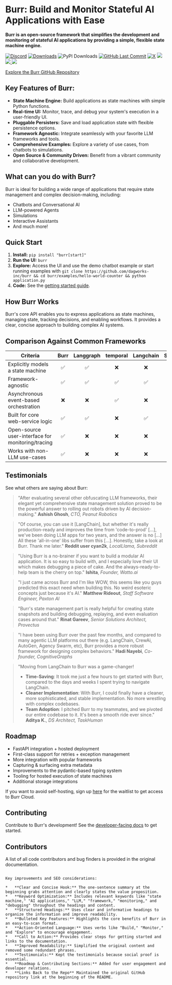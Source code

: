 # Burr: Build and Monitor Stateful AI Applications with Ease

**Burr is an open-source framework that simplifies the development and monitoring of stateful AI applications by providing a simple, flexible state machine engine.**

[![Discord](https://img.shields.io/badge/Join-Burr_Discord-7289DA?logo=discord)](https://discord.gg/6Zy2DwP4f3)
[![Downloads](https://static.pepy.tech/badge/burr/month)](https://pepy.tech/project/burr)
![PyPI Downloads](https://static.pepy.tech/badge/burr)
[![GitHub Last Commit](https://img.shields.io/github/last-commit/dagworks-inc/burr)](https://github.com/dagworks-inc/burr/pulse)
[![X](https://img.shields.io/badge/follow-%40burr_framework-1DA1F2?logo=x&style=social)](https://twitter.com/burr_framework)
<a target="_blank" href="https://linkedin.com/showcase/dagworks-inc" style="background:none">
  <img src="https://img.shields.io/badge/DAGWorks-Follow-purple.svg?logo=linkedin" />
</a>
<a href="https://twitter.com/burr_framework" target="_blank">
  <img src="https://img.shields.io/badge/burr_framework-Follow-purple.svg?logo=X"/>
</a>
<a href="https://twitter.com/dagworks" target="_blank">
  <img src="https://img.shields.io/badge/DAGWorks-Follow-purple.svg?logo=X"/>
</a>

[Explore the Burr GitHub Repository](https://github.com/apache/burr)

## Key Features of Burr:

*   **State Machine Engine:** Build applications as state machines with simple Python functions.
*   **Real-time UI:** Monitor, trace, and debug your system's execution in a user-friendly UI.
*   **Pluggable Persisters:** Save and load application state with flexible persistence options.
*   **Framework Agnostic:** Integrate seamlessly with your favorite LLM frameworks and tools.
*   **Comprehensive Examples:** Explore a variety of use cases, from chatbots to simulations.
*   **Open Source & Community Driven:** Benefit from a vibrant community and collaborative development.

## What can you do with Burr?

Burr is ideal for building a wide range of applications that require state management and complex decision-making, including:

*   Chatbots and Conversational AI
*   LLM-powered Agents
*   Simulations
*   Interactive Assistants
*   And much more!

## Quick Start

1.  **Install:** `pip install "burr[start]"`
2.  **Run the UI:** `burr`
3.  **Explore:** Access the UI and use the demo chatbot example or start running examples with `git clone https://github.com/dagworks-inc/burr && cd burr/examples/hello-world-counter && python application.py`
4.  **Code:** See the [getting started guide](https://burr.dagworks.io/getting_started/simple-example/).

## How Burr Works

Burr's core API enables you to express applications as state machines, managing state, tracking decisions, and enabling workflows. It provides a clear, concise approach to building complex AI systems.

## Comparison Against Common Frameworks

| Criteria                                          | Burr | Langgraph | temporal | Langchain | Superagent | Hamilton |
| ------------------------------------------------- | :--: | :-------: | :------: | :-------: | :--------: | :------: |
| Explicitly models a state machine                 |  ✅  |    ✅     |    ❌    |    ❌     |     ❌     |    ❌    |
| Framework-agnostic                                |  ✅  |    ✅     |    ✅    |    ✅     |     ❌     |    ✅    |
| Asynchronous event-based orchestration            |  ❌  |    ❌     |    ✅    |    ❌     |     ❌     |    ❌    |
| Built for core web-service logic                  |  ✅  |    ✅     |    ❌    |    ✅     |     ✅     |    ✅    |
| Open-source user-interface for monitoring/tracing |  ✅  |    ❌     |    ❌    |    ❌     |     ❌     |    ✅    |
| Works with non-LLM use-cases                      |  ✅  |    ❌     |    ❌    |    ❌     |     ❌     |    ✅    |

## Testimonials

See what others are saying about Burr:

> "After evaluating several other obfuscating LLM frameworks, their elegant yet comprehensive state management solution proved to be the powerful answer to rolling out robots driven by AI decision-making."
> **Ashish Ghosh**, *CTO, Peanut Robotics*

> "Of course, you can use it [LangChain], but whether it's really production-ready and improves the time from 'code-to-prod' [...], we've been doing LLM apps for two years, and the answer is no [...] All these 'all-in-one' libs suffer from this [...]. Honestly, take a look at Burr. Thank me later."
> **Reddit user cyan2k**, *LocalLlama, Subreddit*

> "Using Burr is a no-brainer if you want to build a modular AI application. It is so easy to build with, and I especially love their UI which makes debugging a piece of cake. And the always-ready-to-help team is the cherry on top."
> **Ishita**, *Founder, Watto.ai*

> "I just came across Burr and I'm like WOW, this seems like you guys predicted this exact need when building this. No weird esoteric concepts just because it's AI."
> **Matthew Rideout**, *Staff Software Engineer, Paxton AI*

> "Burr's state management part is really helpful for creating state snapshots and building debugging, replaying, and even evaluation cases around that."
> **Rinat Gareev**, *Senior Solutions Architect, Provectus*

> "I have been using Burr over the past few months, and compared to many agentic LLM platforms out there (e.g. LangChain, CrewAi, AutoGen, Agency Swarm, etc), Burr provides a more robust framework for designing complex behaviors."
> **Hadi Nayebi**, *Co-founder, CognitiveGraphs*

> "Moving from LangChain to Burr was a game-changer!
> - **Time-Saving**: It took me just a few hours to get started with Burr, compared to the days and weeks I spent trying to navigate LangChain.
> - **Cleaner Implementation**: With Burr, I could finally have a cleaner, more sophisticated, and stable implementation. No more wrestling with complex codebases.
> - **Team Adoption**: I pitched Burr to my teammates, and we pivoted our entire codebase to it. It's been a smooth ride ever since."
> **Aditya K.**, *DS Architect, TaskHuman*

## Roadmap

*   FastAPI integration + hosted deployment
*   First-class support for retries + exception management
*   More integration with popular frameworks
*   Capturing & surfacing extra metadata
*   Improvements to the pydantic-based typing system
*   Tooling for hosted execution of state machines
*   Additional storage integrations

If you want to avoid self-hosting, sign up [here](https://forms.gle/w9u2QKcPrztApRedA) for the waitlist to get access to Burr Cloud.

## Contributing

Contribute to Burr's development!  See the [developer-facing docs](https://burr.dagworks.io/contributing) to get started.

## Contributors

A list of all code contributors and bug finders is provided in the original documentation.
```

Key improvements and SEO considerations:

*   **Clear and Concise Hook:** The one-sentence summary at the beginning grabs attention and clearly states the value proposition.
*   **Keyword Optimization:** Includes relevant keywords like "state machine," "AI applications," "LLM," "framework," "monitoring," and "debugging" throughout the headings and content.
*   **Structured Headings:** Uses clear and informative headings to organize the information and improve readability.
*   **Bulleted Key Features:** Highlights the core benefits of Burr in an easy-to-scan format.
*   **Action-Oriented Language:** Uses verbs like "Build," "Monitor," and "Explore" to encourage engagement.
*   **Call to Action:** Provides clear steps for getting started and links to the documentation.
*   **Improved Readability:** Simplified the original content and removed some redundant phrases.
*   **Testimonials:** Kept the testimonials because social proof is essential.
*   **Roadmap & Contributing Sections:** Added for user engagement and developer relations.
*   **Links Back to the Repo** Maintained the original GitHub repository link at the beginning of the README.